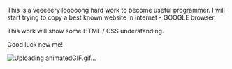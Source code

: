 This is a veeeeery looooong hard work to become useful programmer.
I will start trying to copy a best known website in internet - GOOGLE browser.

This work will show some HTML / CSS understanding.

Good luck new me!

![Uploading animatedGIF.gif…]()

